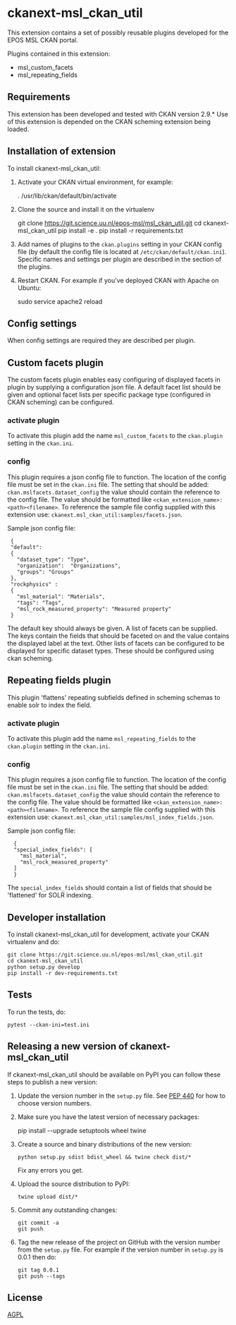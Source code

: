 # ckanext-msl_ckan_util

This extension contains a set of possibly reusable plugins developed for the EPOS MSL CKAN portal.

Plugins contained in this extension:

* msl_custom_facets
* msl_repeating_fields

## Requirements

This extension has been developed and tested with CKAN version 2.9.* 
Use of this extension is depended on the CKAN scheming extension being loaded. 

## Installation of extension

To install ckanext-msl_ckan_util:

1. Activate your CKAN virtual environment, for example:

     . /usr/lib/ckan/default/bin/activate

2. Clone the source and install it on the virtualenv

    git clone https://git.science.uu.nl/epos-msl/msl_ckan_util.git
    cd ckanext-msl_ckan_util
    pip install -e .
	pip install -r requirements.txt

3. Add names of plugins to the `ckan.plugins` setting in your CKAN
   config file (by default the config file is located at
   `/etc/ckan/default/ckan.ini`). Specific names and settings per plugin are described in the section of the plugins.

4. Restart CKAN. For example if you've deployed CKAN with Apache on Ubuntu:

     sudo service apache2 reload


## Config settings

When config settings are required they are described per plugin.

## Custom facets plugin
The custom facets plugin enables easy configuring of displayed facets in plugin by supplying a configuration json file.
A default facet list should be given and optional facet lists per specific package type (configured in CKAN scheming) 
can be configured.

### activate plugin
To activate this plugin add the name `msl_custom_facets` to the `ckan.plugin` setting in the `ckan.ini`.

### config
This plugin requires a json config file to function. The location of the config file must be set in the `ckan.ini` file.
The setting that should be added: `ckan.mslfacets.dataset_config` the value should contain the reference to the config 
file. The value should be formatted like `<ckan_extension_name>:<path><filename>`. To reference the sample file config 
supplied with this extension use: `ckanext.msl_ckan_util:samples/facets.json`.

Sample json config file:

     {
     "default":
     {
       "dataset_type": "Type",
       "organization":  "Organizations",
       "groups": "Groups"
     },
     "rockphysics" :
     {
       "msl_material": "Materials",
       "tags": "Tags",
       "msl_rock_measured_property": "Measured property"
     } 

The default key should always be given. A list of facets can be supplied. The keys contain the fields that should be 
faceted on and the value contains the displayed label at the text. Other lists of facets can be configured to be displayed 
for specific dataset types. These should be configured using ckan scheming.

## Repeating fields plugin

This plugin 'flattens' repeating subfields defined in scheming schemas to enable solr to index the field.

### activate plugin
To activate this plugin add the name `msl_repeating_fields` to the `ckan.plugin` setting in the `ckan.ini`.

### config

This plugin requires a json config file to function. The location of the config file must be set in the `ckan.ini` file.
The setting that should be added: `ckan.mslfacets.dataset_config` the value should contain the reference to the config 
file. The value should be formatted like `<ckan_extension_name>:<path><filename>`. To reference the sample file config 
supplied with this extension use: `ckanext.msl_ckan_util:samples/msl_index_fields.json`.

Sample json config file:

      {
      "special_index_fields": [
        "msl_material",
        "msl_rock_measured_property"
      ]
      }

The `special_index_fields` should contain a list of fields that should be 'flattened' for SOLR indexing.

## Developer installation

To install ckanext-msl_ckan_util for development, activate your CKAN virtualenv and
do:

    git clone https://git.science.uu.nl/epos-msl/msl_ckan_util.git
    cd ckanext-msl_ckan_util
    python setup.py develop
    pip install -r dev-requirements.txt


## Tests

To run the tests, do:

    pytest --ckan-ini=test.ini


## Releasing a new version of ckanext-msl_ckan_util

If ckanext-msl_ckan_util should be available on PyPI you can follow these steps to publish a new version:

1. Update the version number in the `setup.py` file. See [PEP 440](http://legacy.python.org/dev/peps/pep-0440/#public-version-identifiers) for how to choose version numbers.

2. Make sure you have the latest version of necessary packages:

    pip install --upgrade setuptools wheel twine

3. Create a source and binary distributions of the new version:

       python setup.py sdist bdist_wheel && twine check dist/*

   Fix any errors you get.

4. Upload the source distribution to PyPI:

       twine upload dist/*

5. Commit any outstanding changes:

       git commit -a
       git push

6. Tag the new release of the project on GitHub with the version number from
   the `setup.py` file. For example if the version number in `setup.py` is
   0.0.1 then do:

       git tag 0.0.1
       git push --tags

## License

[AGPL](https://www.gnu.org/licenses/agpl-3.0.en.html)
